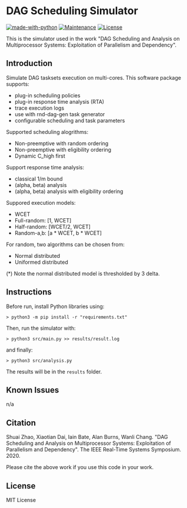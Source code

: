 # DAG Scheduling Simulator

[![made-with-python](https://img.shields.io/badge/Made%20with-Python-1f425f.svg)](https://www.python.org/)
[![Maintenance](https://img.shields.io/badge/Maintained%3F-yes-green.svg)](https://GitHub.com/Naereen/StrapDown.js/graphs/commit-activity)
[![License](http://img.shields.io/:license-mit-blue.svg)](http://badges.mit-license.org)

This is the simulator used in the work "DAG Scheduling and Analysis on Multiprocessor Systems: Exploitation of Parallelism and Dependency". 


## Introduction

Simulate DAG tasksets execution on multi-cores. This software package supports:

- plug-in scheduling policies
- plug-in response time analysis (RTA)
- trace execution logs
- use with rnd-dag-gen task generator
- configurable scheduling and task parameters


Supported scheduling alogrithms:

- Non-preemptive with random ordering
- Non-preemptive with eligibility ordering
- Dynamic C_high first 


Support response time analysis:

- classical 1/m bound
- (alpha, beta) analysis
- (alpha, beta) analysis with eligibility ordering


Suppored execution models:

- WCET
- Full-random: [1, WCET]
- Half-random: [WCET/2, WCET]
- Random-a,b: [a * WCET, b * WCET]

For random, two algorithms can be chosen from:

- Normal distributed
- Uniformed distributed

(*) Note the normal distributed model is thresholded by 3 delta.


## Instructions

Before run, install Python libraries using:

`> python3 -m pip install -r "requirements.txt"`

Then, run the simulator with:

`> python3 src/main.py >> results/result.log`

and finally:

`> python3 src/analysis.py`

The results will be in the `results` folder.


## Known Issues

n/a


## Citation

Shuai Zhao, Xiaotian Dai, Iain Bate, Alan Burns, Wanli Chang. "DAG Scheduling and Analysis on Multiprocessor Systems: Exploitation of Parallelism and Dependency". The IEEE Real-Time Systems Symposium. 2020.

Please cite the above work if you use this code in your work.


## License

MIT License
